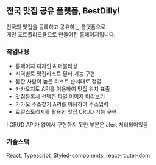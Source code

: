 ## 전국 맛집 공유 플랫폼, BestDilly!

전국의 맛집을 등록하고 공유하는 플랫폼으로  
개인 포트폴리오용으로 만들어진 홈페이지입니다.

### 작업내용

- 홈페이지 디자인 & 퍼블리싱
- 지역별로 맛집리스트 필터 기능 구현
- 찜한 사람이 높은 리스트 순서대로 정렬
- 카카오지도 API를 이용하여 맛집 위치 표출
- 맛집등록시 선택한 파일 이미지 미리보기
- 카카오 주소찾기 API를 이용하여 주소입력
- 로컬스토리지를 활용한 맛집 CRUD 기능 구현

! CRUD API가 없어서 구현하지 못한 부분은 alert 처리되어있음

### 기술스택

React, Typescript, Styled-components, react-router-dom
